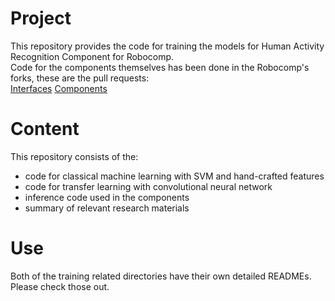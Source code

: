 # Project

This repository provides the code for training the models for Human Activity Recognition Component for Robocomp.  
Code for the components themselves has been done in the Robocomp's forks, these are the pull requests:  
[Interfaces](https://github.com/robocomp/robocomp/pull/224)
[Components](https://github.com/robocomp/robocomp-robolab/pull/28)  

# Content

This repository consists of the:  
* code for classical machine learning with SVM and hand-crafted features
* code for transfer learning with convolutional neural network
* inference code used in the components
* summary of relevant research materials

# Use

Both of the training related directories have their own detailed READMEs. Please check those out. 